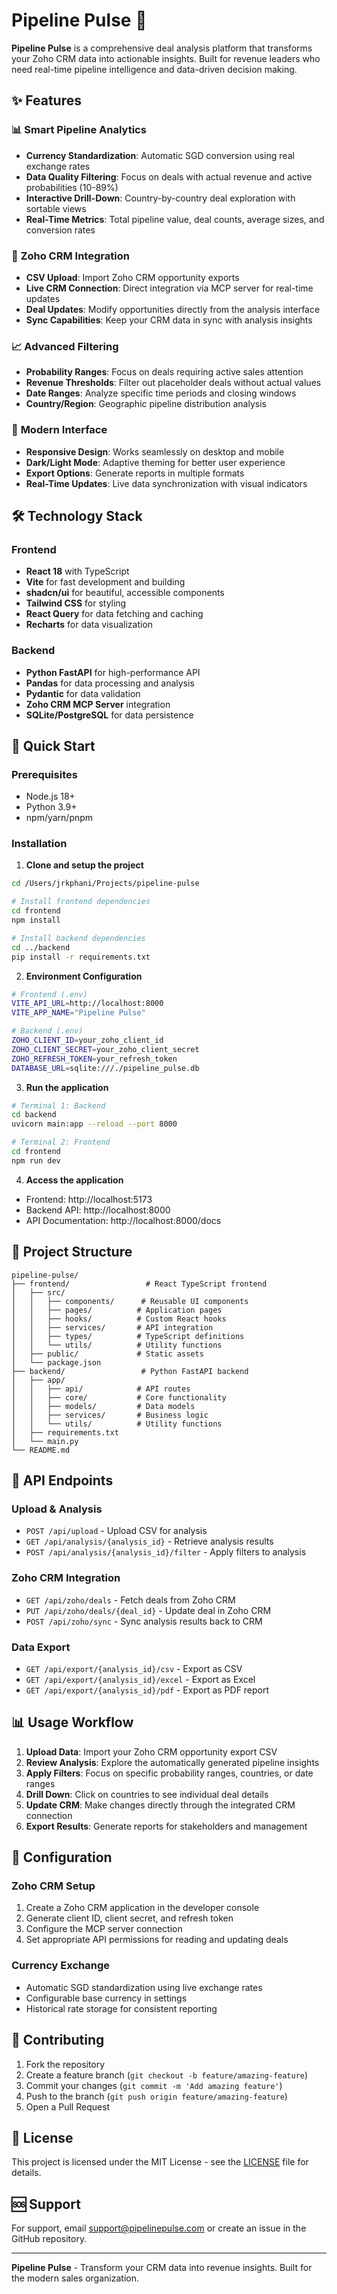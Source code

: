 # Pipeline Pulse 🚀

**Pipeline Pulse** is a comprehensive deal analysis platform that transforms your Zoho CRM data into actionable insights. Built for revenue leaders who need real-time pipeline intelligence and data-driven decision making.

## ✨ Features

### 📊 **Smart Pipeline Analytics**
- **Currency Standardization**: Automatic SGD conversion using real exchange rates
- **Data Quality Filtering**: Focus on deals with actual revenue and active probabilities (10-89%)
- **Interactive Drill-Down**: Country-by-country deal exploration with sortable views
- **Real-Time Metrics**: Total pipeline value, deal counts, average sizes, and conversion rates

### 🔄 **Zoho CRM Integration**
- **CSV Upload**: Import Zoho CRM opportunity exports
- **Live CRM Connection**: Direct integration via MCP server for real-time updates
- **Deal Updates**: Modify opportunities directly from the analysis interface
- **Sync Capabilities**: Keep your CRM data in sync with analysis insights

### 📈 **Advanced Filtering**
- **Probability Ranges**: Focus on deals requiring active sales attention
- **Revenue Thresholds**: Filter out placeholder deals without actual values
- **Date Ranges**: Analyze specific time periods and closing windows
- **Country/Region**: Geographic pipeline distribution analysis

### 🎨 **Modern Interface**
- **Responsive Design**: Works seamlessly on desktop and mobile
- **Dark/Light Mode**: Adaptive theming for better user experience
- **Export Options**: Generate reports in multiple formats
- **Real-Time Updates**: Live data synchronization with visual indicators

## 🛠️ Technology Stack

### Frontend
- **React 18** with TypeScript
- **Vite** for fast development and building
- **shadcn/ui** for beautiful, accessible components
- **Tailwind CSS** for styling
- **React Query** for data fetching and caching
- **Recharts** for data visualization

### Backend
- **Python FastAPI** for high-performance API
- **Pandas** for data processing and analysis
- **Pydantic** for data validation
- **Zoho CRM MCP Server** integration
- **SQLite/PostgreSQL** for data persistence

## 🚀 Quick Start

### Prerequisites
- Node.js 18+
- Python 3.9+
- npm/yarn/pnpm

### Installation

1. **Clone and setup the project**
```bash
cd /Users/jrkphani/Projects/pipeline-pulse

# Install frontend dependencies
cd frontend
npm install

# Install backend dependencies
cd ../backend
pip install -r requirements.txt
```

2. **Environment Configuration**
```bash
# Frontend (.env)
VITE_API_URL=http://localhost:8000
VITE_APP_NAME="Pipeline Pulse"

# Backend (.env)
ZOHO_CLIENT_ID=your_zoho_client_id
ZOHO_CLIENT_SECRET=your_zoho_client_secret
ZOHO_REFRESH_TOKEN=your_refresh_token
DATABASE_URL=sqlite:///./pipeline_pulse.db
```

3. **Run the application**
```bash
# Terminal 1: Backend
cd backend
uvicorn main:app --reload --port 8000

# Terminal 2: Frontend
cd frontend
npm run dev
```

4. **Access the application**
- Frontend: http://localhost:5173
- Backend API: http://localhost:8000
- API Documentation: http://localhost:8000/docs

## 📁 Project Structure

```
pipeline-pulse/
├── frontend/                 # React TypeScript frontend
│   ├── src/
│   │   ├── components/      # Reusable UI components
│   │   ├── pages/          # Application pages
│   │   ├── hooks/          # Custom React hooks
│   │   ├── services/       # API integration
│   │   ├── types/          # TypeScript definitions
│   │   └── utils/          # Utility functions
│   ├── public/             # Static assets
│   └── package.json
├── backend/                 # Python FastAPI backend
│   ├── app/
│   │   ├── api/            # API routes
│   │   ├── core/           # Core functionality
│   │   ├── models/         # Data models
│   │   ├── services/       # Business logic
│   │   └── utils/          # Utility functions
│   ├── requirements.txt
│   └── main.py
└── README.md
```

## 🔗 API Endpoints

### Upload & Analysis
- `POST /api/upload` - Upload CSV for analysis
- `GET /api/analysis/{analysis_id}` - Retrieve analysis results
- `POST /api/analysis/{analysis_id}/filter` - Apply filters to analysis

### Zoho CRM Integration
- `GET /api/zoho/deals` - Fetch deals from Zoho CRM
- `PUT /api/zoho/deals/{deal_id}` - Update deal in Zoho CRM
- `POST /api/zoho/sync` - Sync analysis results back to CRM

### Data Export
- `GET /api/export/{analysis_id}/csv` - Export as CSV
- `GET /api/export/{analysis_id}/excel` - Export as Excel
- `GET /api/export/{analysis_id}/pdf` - Export as PDF report

## 📊 Usage Workflow

1. **Upload Data**: Import your Zoho CRM opportunity export CSV
2. **Review Analysis**: Explore the automatically generated pipeline insights
3. **Apply Filters**: Focus on specific probability ranges, countries, or date ranges
4. **Drill Down**: Click on countries to see individual deal details
5. **Update CRM**: Make changes directly through the integrated CRM connection
6. **Export Results**: Generate reports for stakeholders and management

## 🔧 Configuration

### Zoho CRM Setup
1. Create a Zoho CRM application in the developer console
2. Generate client ID, client secret, and refresh token
3. Configure the MCP server connection
4. Set appropriate API permissions for reading and updating deals

### Currency Exchange
- Automatic SGD standardization using live exchange rates
- Configurable base currency in settings
- Historical rate storage for consistent reporting

## 🤝 Contributing

1. Fork the repository
2. Create a feature branch (`git checkout -b feature/amazing-feature`)
3. Commit your changes (`git commit -m 'Add amazing feature'`)
4. Push to the branch (`git push origin feature/amazing-feature`)
5. Open a Pull Request

## 📄 License

This project is licensed under the MIT License - see the [LICENSE](LICENSE) file for details.

## 🆘 Support

For support, email support@pipelinepulse.com or create an issue in the GitHub repository.

---

**Pipeline Pulse** - Transform your CRM data into revenue insights. Built for the modern sales organization.
